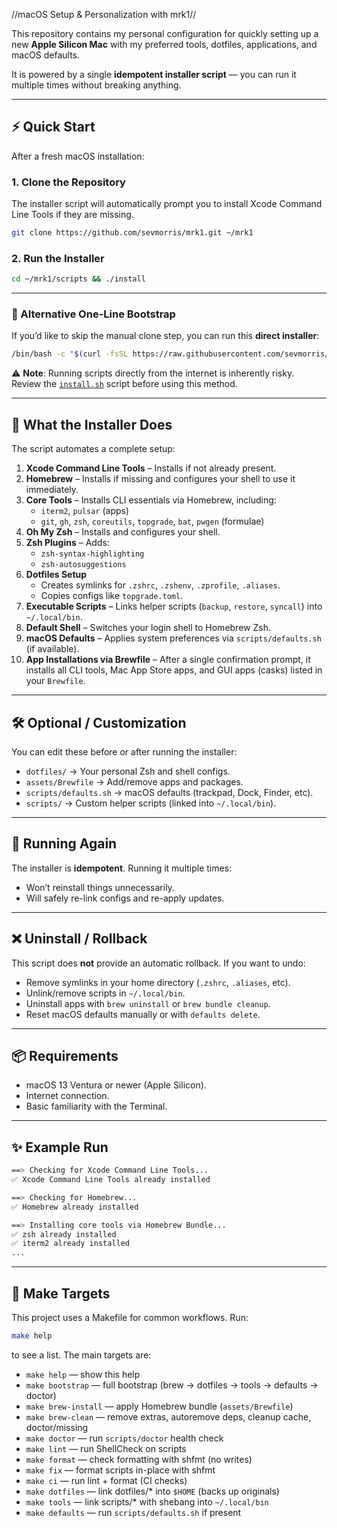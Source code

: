 //macOS Setup & Personalization with mrk1//

This repository contains my personal configuration for quickly setting up a new **Apple Silicon Mac** with my preferred tools, dotfiles, applications, and macOS defaults.

It is powered by a single **idempotent installer script** — you can run it multiple times without breaking anything.

---

## ⚡ Quick Start

After a fresh macOS installation:

### 1. Clone the Repository
The installer script will automatically prompt you to install Xcode Command Line Tools if they are missing.
```bash
git clone https://github.com/sevmorris/mrk1.git ~/mrk1
```

### 2. Run the Installer
```bash
cd ~/mrk1/scripts && ./install
```

---

### 🚀 Alternative One-Line Bootstrap
If you’d like to skip the manual clone step, you can run this **direct installer**:

```bash
/bin/bash -c "$(curl -fsSL https://raw.githubusercontent.com/sevmorris/mrk1/main/scripts/install)"
```

⚠️ **Note**: Running scripts directly from the internet is inherently risky.  
Review the [`install.sh`](scripts/install) script before using this method.

---

## 🤖 What the Installer Does

The script automates a complete setup:

1.  **Xcode Command Line Tools** – Installs if not already present.
2.  **Homebrew** – Installs if missing and configures your shell to use it immediately.
3.  **Core Tools** – Installs CLI essentials via Homebrew, including:
    - `iterm2`, `pulsar` (apps)
    - `git`, `gh`, `zsh`, `coreutils`, `topgrade`, `bat`, `pwgen` (formulae)
4.  **Oh My Zsh** – Installs and configures your shell.
5.  **Zsh Plugins** – Adds:
    - `zsh-syntax-highlighting`
    - `zsh-autosuggestions`
6.  **Dotfiles Setup**
    - Creates symlinks for `.zshrc`, `.zshenv`, `.zprofile`, `.aliases`.
    - Copies configs like `topgrade.toml`.
7.  **Executable Scripts** – Links helper scripts (`backup`, `restore`, `syncall`) into `~/.local/bin`.
8.  **Default Shell** – Switches your login shell to Homebrew Zsh.
9.  **macOS Defaults** – Applies system preferences via `scripts/defaults.sh` (if available).
10. **App Installations via Brewfile** – After a single confirmation prompt, it installs all CLI tools, Mac App Store apps, and GUI apps (casks) listed in your `Brewfile`.

---

## 🛠️ Optional / Customization

You can edit these before or after running the installer:

- `dotfiles/` → Your personal Zsh and shell configs.
- `assets/Brewfile` → Add/remove apps and packages.
- `scripts/defaults.sh` → macOS defaults (trackpad, Dock, Finder, etc).
- `scripts/` → Custom helper scripts (linked into `~/.local/bin`).

---

## 🔄 Running Again

The installer is **idempotent**. Running it multiple times:
- Won’t reinstall things unnecessarily.
- Will safely re-link configs and re-apply updates.

---

## ❌ Uninstall / Rollback

This script does **not** provide an automatic rollback. If you want to undo:
- Remove symlinks in your home directory (`.zshrc`, `.aliases`, etc).
- Unlink/remove scripts in `~/.local/bin`.
- Uninstall apps with `brew uninstall` or `brew bundle cleanup`.
- Reset macOS defaults manually or with `defaults delete`.

---

## 📦 Requirements

- macOS 13 Ventura or newer (Apple Silicon).
- Internet connection.
- Basic familiarity with the Terminal.

---

## ✨ Example Run

```bash
==> Checking for Xcode Command Line Tools...
✅ Xcode Command Line Tools already installed

==> Checking for Homebrew...
✅ Homebrew already installed

==> Installing core tools via Homebrew Bundle...
✅ zsh already installed
✅ iterm2 already installed
...
```

---

## 🧰 Make Targets

This project uses a Makefile for common workflows. Run:

```bash
make help
```

to see a list. The main targets are:

- `make help` — show this help  
- `make bootstrap` — full bootstrap (brew → dotfiles → tools → defaults → doctor)  
- `make brew-install` — apply Homebrew bundle (`assets/Brewfile`)  
- `make brew-clean` — remove extras, autoremove deps, cleanup cache, doctor/missing  
- `make doctor` — run `scripts/doctor` health check  
- `make lint` — run ShellCheck on scripts  
- `make format` — check formatting with shfmt (no writes)  
- `make fix` — format scripts in-place with shfmt  
- `make ci` — run lint + format (CI checks)  
- `make dotfiles` — link dotfiles/* into `$HOME` (backs up originals)  
- `make tools` — link scripts/* with shebang into `~/.local/bin`  
- `make defaults` — run `scripts/defaults.sh` if present  
